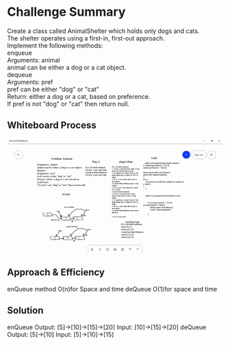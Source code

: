 # Challenge Summary

Create a class called AnimalShelter which holds only dogs and cats.<br />
The shelter operates using a first-in, first-out approach.<br />
Implement the following methods:<br />
enqueue<br />
Arguments: animal<br />
animal can be either a dog or a cat object.<br />
dequeue<br />
Arguments: pref<br />
pref can be either "dog" or "cat"<br />
Return: either a dog or a cat, based on preference.<br />
If pref is not "dog" or "cat" then return null.<br />

## Whiteboard Process
![image](image2.png)

## Approach & Efficiency
enQueue method
O(n)for Space and time
deQueue
O(1)for space and time

## Solution
enQueue
Output:
[5]->[10]->[15]->[20]
Input:
[10]->[15]->[20]
deQueue
Output:
[5]->[10]
Input:
[5]->[10]->[15]
